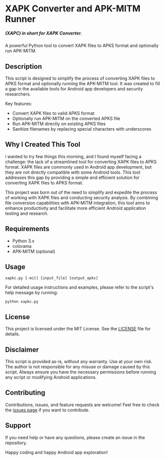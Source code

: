 # XAPK Converter and APK-MITM Runner 
##### (XAPC) in short for XAPK Converter.
A powerful Python tool to convert XAPK files to APKS format and optionally run APK-MITM.

## Description

This script is designed to simplify the process of converting XAPK files to APKS format and optionally running the APK-MITM tool. It was created to fill a gap in the available tools for Android app developers and security researchers.

Key features:
- Convert XAPK files to valid APKS format
- Optionally run APK-MITM on the converted APKS file
- Run APK-MITM directly on existing APKS files
- Sanitize filenames by replacing special characters with underscores

## Why I Created This Tool

i wanted to try few things this morning, and I found myself facing a challenge: the lack of a streamlined tool for converting XAPK files to APKS format. XAPK files are commonly used in Android app development, but they are not directly compatible with some Android tools. This tool addresses this gap by providing a simple and efficient solution for converting XAPK files to APKS format.

This project was born out of the need to simplify and expedite the process of working with XAPK files and conducting security analysis. By combining file conversion capabilities with APK-MITM integration, this tool aims to enhance productivity and facilitate more efficient Android application testing and research.

## Requirements

- Python 3.x
- colorama
- APK-MITM (optional)

## Usage 

```
xapkc.py [-mit] [input_file] [output_apks]
```
For detailed usage instructions and examples, please refer to the script's help message by running:

```
python xapkc.py
```

## License

This project is licensed under the MIT License. See the [LICENSE](LICENSE) file for details.

## Disclaimer

This script is provided as-is, without any warranty. Use at your own risk. The author is not responsible for any misuse or damage caused by this script. Always ensure you have the necessary permissions before running any script or modifying Android applications.

## Contributing

Contributions, issues, and feature requests are welcome! Feel free to check the [issues page](../../issues) if you want to contribute.

## Support

If you need help or have any questions, please create an issue in the repository.

Happy coding and happy Android app exploration!

